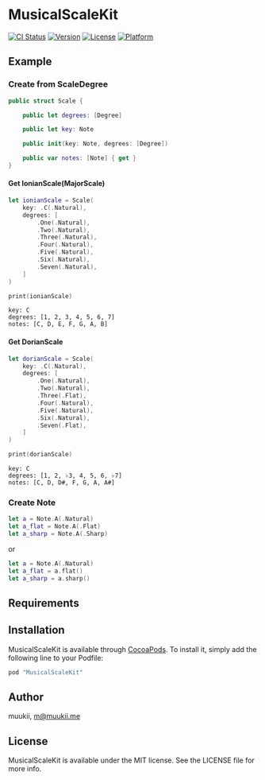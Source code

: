 # MusicalScaleKit

[![CI Status](http://img.shields.io/travis/muukii/MusicalScaleKit.svg?style=flat)](https://travis-ci.org/muukii/MusicalScaleKit)
[![Version](https://img.shields.io/cocoapods/v/MusicalScaleKit.svg?style=flat)](http://cocoapods.org/pods/MusicalScaleKit)
[![License](https://img.shields.io/cocoapods/l/MusicalScaleKit.svg?style=flat)](http://cocoapods.org/pods/MusicalScaleKit)
[![Platform](https://img.shields.io/cocoapods/p/MusicalScaleKit.svg?style=flat)](http://cocoapods.org/pods/MusicalScaleKit)

## Example

### Create from ScaleDegree

```swift
public struct Scale {

    public let degrees: [Degree]

    public let key: Note

    public init(key: Note, degrees: [Degree])    

    public var notes: [Note] { get }
}
```

#### Get IonianScale(MajorScale)

```swift
let ionianScale = Scale(
    key: .C(.Natural),
    degrees: [
        .One(.Natural),
        .Two(.Natural),
        .Three(.Natural),
        .Four(.Natural),
        .Five(.Natural),
        .Six(.Natural),
        .Seven(.Natural),
    ]
)

print(ionianScale)
```

```
key: C
degrees: [1, 2, 3, 4, 5, 6, 7]
notes: [C, D, E, F, G, A, B]
```

#### Get DorianScale

```swift
let dorianScale = Scale(
    key: .C(.Natural),
    degrees: [
        .One(.Natural),
        .Two(.Natural),
        .Three(.Flat),
        .Four(.Natural),
        .Five(.Natural),
        .Six(.Natural),
        .Seven(.Flat),
    ]
)

print(dorianScale)
```

```
key: C
degrees: [1, 2, ♭3, 4, 5, 6, ♭7]
notes: [C, D, D#, F, G, A, A#]
```

### Create Note

```swift
let a = Note.A(.Natural)
let a_flat = Note.A(.Flat)
let a_sharp = Note.A(.Sharp)
```

or

```swift
let a = Note.A(.Natural)
let a_flat = a.flat()
let a_sharp = a.sharp()
```

## Requirements

## Installation

MusicalScaleKit is available through [CocoaPods](http://cocoapods.org). To install
it, simply add the following line to your Podfile:

```ruby
pod "MusicalScaleKit"
```

## Author

muukii, m@muukii.me

## License

MusicalScaleKit is available under the MIT license. See the LICENSE file for more info.
